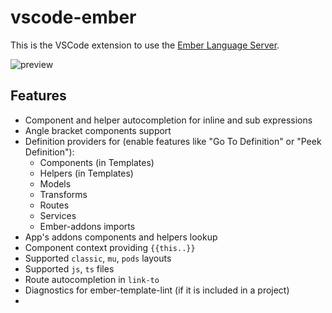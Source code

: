 # vscode-ember

This is the VSCode extension to use the [Ember Language Server](https://github.com/emberwatch/ember-language-server).  

![preview](preview.gif)

## Features

- Component and helper autocompletion for inline and sub expressions
- Angle bracket components support
- Definition providers for (enable features like "Go To Definition" or "Peek Definition"):
  - Components (in Templates)
  - Helpers (in Templates)
  - Models
  - Transforms
  - Routes
  - Services
  - Ember-addons imports
- App's addons components and helpers lookup
- Component context providing `{{this..}}`
- Supported `classic`, `mu`, `pods` layouts
- Supported `js`, `ts` files
- Route autocompletion in `link-to`
- Diagnostics for ember-template-lint (if it is included in a project)
- 
